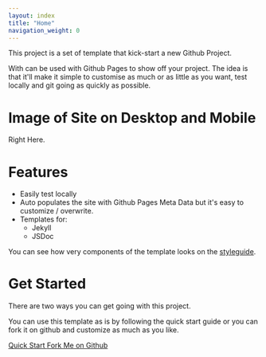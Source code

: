 ```yaml
---
layout: index
title: "Home"
navigation_weight: 0
---
```


This project is a set of template that kick-start a new Github Project.

With can be used with Github Pages
to show off your project. The idea is that it'll make it simple to customise
as much or as little as you want, test locally and git going as quickly as
possible.

# Image of Site on Desktop and Mobile

Right Here.

# Features

- Easily test locally
- Auto populates the site with Github Pages Meta Data but it's easy to
  customize / overwrite.
- Templates for:
  - Jekyll
  - JSDoc

You can see how very components of the template looks on the <a href="{{ project_root_url }}/styleguide">styleguide</a>.

# Get Started

There are two ways you can get going with this project.

You can use this template as is by following the quick start guide or you can
fork it on github and customize as much as you like.

<p class="u-center">
  <a class="button" href="{{ project_root_url }}/quick-start">
    Quick Start
  </a> <a class="button" href="">
    Fork Me on Github
  </a>
</p>
